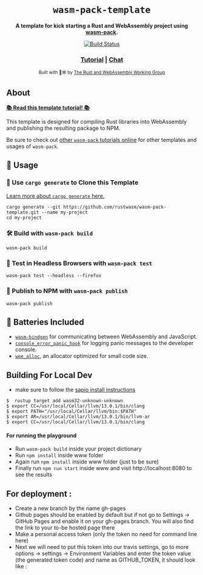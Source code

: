 <div align="center">

  <h1><code>wasm-pack-template</code></h1>

<strong>A template for kick starting a Rust and WebAssembly project using <a href="https://github.com/rustwasm/wasm-pack">wasm-pack</a>.</strong>

  <p>
    <a href="https://travis-ci.org/rustwasm/wasm-pack-template"><img src="https://img.shields.io/travis/rustwasm/wasm-pack-template.svg?style=flat-square" alt="Build Status" /></a>
  </p>

  <h3>
    <a href="https://rustwasm.github.io/docs/wasm-pack/tutorials/npm-browser-packages/index.html">Tutorial</a>
    <span> | </span>
    <a href="https://discordapp.com/channels/442252698964721669/443151097398296587">Chat</a>
  </h3>

<sub>Built with 🦀🕸 by <a href="https://rustwasm.github.io/">The Rust and WebAssembly Working Group</a></sub>

</div>

## About

[**📚 Read this template tutorial! 📚**][template-docs]

This template is designed for compiling Rust libraries into WebAssembly and
publishing the resulting package to NPM.

Be sure to check out [other `wasm-pack` tutorials online][tutorials] for other
templates and usages of `wasm-pack`.

[tutorials]: https://rustwasm.github.io/docs/wasm-pack/tutorials/index.html
[template-docs]: https://rustwasm.github.io/docs/wasm-pack/tutorials/npm-browser-packages/index.html

## 🚴 Usage

### 🐑 Use `cargo generate` to Clone this Template

[Learn more about `cargo generate` here.](https://github.com/ashleygwilliams/cargo-generate)

```
cargo generate --git https://github.com/rustwasm/wasm-pack-template.git --name my-project
cd my-project
```

### 🛠️ Build with `wasm-pack build`

```
wasm-pack build
```

### 🔬 Test in Headless Browsers with `wasm-pack test`

```
wasm-pack test --headless --firefox
```

### 🎁 Publish to NPM with `wasm-pack publish`

```
wasm-pack publish
```

## 🔋 Batteries Included

-   [`wasm-bindgen`](https://github.com/rustwasm/wasm-bindgen) for communicating
    between WebAssembly and JavaScript.
-   [`console_error_panic_hook`](https://github.com/rustwasm/console_error_panic_hook)
    for logging panic messages to the developer console.
-   [`wee_alloc`](https://github.com/rustwasm/wee_alloc), an allocator optimized
    for small code size.


## Building For Local Dev
* make sure to follow the [sapio install instructions](https://learn.sapio-lang.org/ch01-01-installation.html)

```shell
$  rustup target add wasm32-unknown-unknown
$ export CC=/usr/local/Cellar/llvm/13.0.1/bin/clang
$ export PATH="/usr/local/Cellar/llvm/bin:$PATH"
$ export AR=/usr/local/Cellar/llvm/13.0.1/bin/llvm-ar
$ export CC=/usr/local/Cellar/llvm/13.0.1/bin/clang
```

#### For running the playground
* Run `wasm-pack build` inside your project dictionary
* Run `npm install` inside www folder
* Again run `npm install` inside www folder (just to be sure)
* Finally run `npm run start` inside www and visit http://localhost:8080 to see the results


## For deployment :
* Create a new branch by the name gh-pages
* Github pages should be enabled by default but if not go to Settings -> GitHub Pages and enable it on your gh-pages branch. You will also find the link to your to-be hosted page there
* Make a personal access token (only the token no need for command line here)
* Next we will need to put this token into our travis settings, go to more options -> settings -> Environment Variables and enter the token value (the generated token code) and name as GITHUB_TOKEN, it should look like :